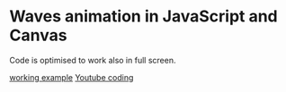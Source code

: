 # Waves animation in JavaScript and Canvas

Code is optimised to work also in full screen.

[working example](https://kodernpl.github.io/waves-animation-in-js-canvas/index.html)
[Youtube coding](https://youtu.be/-phe8a96m3c)
